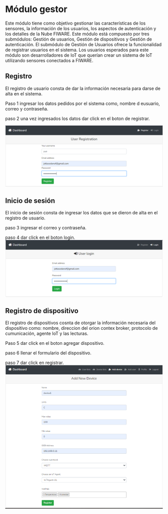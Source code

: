 # Módulo gestor
Este módulo tiene como objetivo gestionar las características de los sensores, la información de los usuarios, los aspectos de autenticación y los detalles de la Nube FIWARE. Este módulo está compuesto por tres submódulos: Gestión de usuarios, Gestión de dispositivos y Gestión de autenticación. 
El submódulo de Gestión de Usuarios ofrece la funcionalidad de registrar usuarios en el sistema. Los usuarios esperados para este módulo son desarrolladores de IoT que querían crear un sistema de IoT utilizando sensores conectados a FIWARE.  


## Registro
El registro de usuario consta de dar la información necesaria para darse de alta en el sistema.

Paso 1 ingresar los datos pedidos por el sistema como, nombre d eusuario, correo y contraseña.

paso 2 una vez ingresados los datos dar click en el boton de registrar.

<img src="registro.png"
    alt="registro"
    style="alang: center" />

## Inicio de sesión
El inicio de sesión consta de ingresar los datos que se dieron de alta en el registro de usuario.

paso 3 ingresar el correo y contraseña.

paso 4 dar click en el boton login.
<img src="login 2.png"
     alt="inicio de sesión"
     style="alang: center" />

## Registro de dispositivo
El registro de dispositivos cosnta de otorgar la información necesaria del dispositivo como: nombre, direccion del orion contex broker, protocolo de cumunicación, agente IoT y las lecturas.

Paso 5 dar click en el boton agregar dispositivo.

paso 6 llenar el formulario del dispositivo.

paso 7 dar click en registrar.
<img src="device.png"
     alt="registro de dispositivo"
     style="alang: center" />